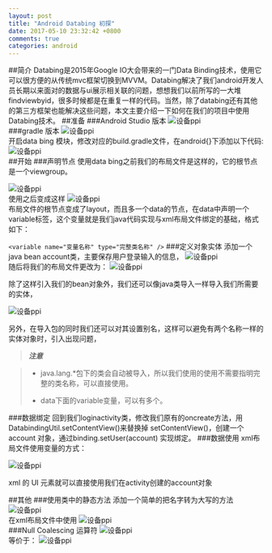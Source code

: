 ```yaml
---
layout: post
title: "Android Databing 初探"
date: 2017-05-10 23:32:42 +0800
comments: true
categories: android
---
```

##简介
Databing是2015年Google IO大会带来的一门Data Binding技术，使用它可以很方便的从传统mvc框架切换到MVVM。Databing解决了我们android开发人员长期以来面对的数据与ui展示相关联的问题，想想我们以前所写的一大堆findviewbyid，很多时候都是在重复一样的代码。当然，除了databing还有其他的第三方框架也能解决这些问题，本文主要介绍一下如何在我们的项目中使用Databing技术。
##准备
###Android Studio 版本
![设备ppi](../../images/version.png)  
###gradle 版本
![设备ppi](../../images/gradle.png)  
开启data bing 模块，修改对应的build.gradle文件，在android{}下添加以下代码:
![设备ppi](../../images/start.png)  
##开始
###声明节点
使用data bing之前我们的布局文件是这样的，它的根节点是一个viewgroup。

![设备ppi](../../images/before.png)  
使用之后变成这样
![设备ppi](../../images/after.png)  
布局文件的根节点变成了layout，而且多一个data的节点，在data中声明一个variable标签，这个变量就是我们java代码实现与xml布局文件绑定的基础，格式如下： 	

`<variable name="变量名称" type="完整类名称" />`
###定义对象实体
添加一个java bean account类，主要保存用户登录输入的信息，
![设备ppi](../../images/account.png)  
随后将我们的布局文件更改为：
![设备ppi](../../images/final.png)  

除了这样引入我们的bean对象外，我们还可以像java类导入一样导入我们所需要的实体，

![设备ppi](../../images/dataimport.png)  

另外，在导入包的同时我们还可以对其设置别名，这样可以避免有两个名称一样的实体对象时，引入出现问题，




> ***注意***   

> *  java.lang.*包下的类会自动被导入，所以我们使用的使用不需要指明完整的类名称，可以直接使用。
> 
> *  data下面的variable变量，可以有多个。

###数据绑定
回到我们loginactivity类，修改我们原有的oncreate方法，用DatabindingUtil.setContentView()来替换掉 setContentView()，创建一个 account 对象，通过binding.setUser(account) 实现绑定。
###数据使用
xml布局文件使用变量的方式：

![设备ppi](../../images/username.png)  

xml 的 UI 元素就可以直接使用我们在activity创建的account对象

##其他
###使用类中的静态方法
添加一个简单的把名字转为大写的方法
![设备ppi](../../images/upper.png)  
在xml布局文件中使用
![设备ppi](../../images/use.png)  
###Null Coalescing 运算符
![设备ppi](../../images/ifnull.png)  
等价于：
![设备ppi](../../images/ifnull2.png)  





